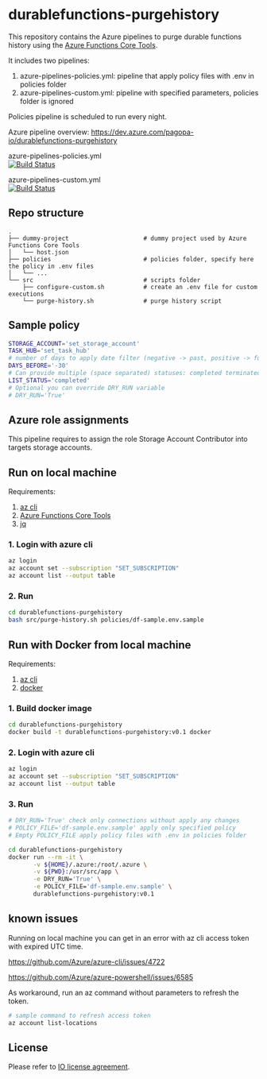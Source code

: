# durablefunctions-purgehistory

This repository contains the Azure pipelines to purge durable functions history using the [Azure Functions Core Tools](https://docs.microsoft.com/en-us/azure/azure-functions/functions-run-local).

It includes two pipelines:
1. azure-pipelines-policies.yml: pipeline that apply policy files with .env in policies folder
1. azure-pipelines-custom.yml: pipeline with specified parameters, policies folder is ignored

Policies pipeline is scheduled to run every night.

Azure pipeline overview: https://dev.azure.com/pagopa-io/durablefunctions-purgehistory

azure-pipelines-policies.yml  
[![Build Status](https://dev.azure.com/pagopa-io/durablefunctions-purgehistory/_apis/build/status/pagopa.df-purgehistory-policies?branchName=master)](https://dev.azure.com/pagopa-io/durablefunctions-purgehistory/_build/latest?definitionId=22&branchName=master)

azure-pipelines-custom.yml  
[![Build Status](https://dev.azure.com/pagopa-io/durablefunctions-purgehistory/_apis/build/status/pagopa.df-purgehistory-custom?branchName=master)](https://dev.azure.com/pagopa-io/durablefunctions-purgehistory/_build/latest?definitionId=23&branchName=master)

## Repo structure

    .
    ├── dummy-project                     # dummy project used by Azure Functions Core Tools
    │   └── host.json
    ├── policies                          # policies folder, specify here the policy in .env files
    │   └── ...
    └── src                               # scripts folder
        ├── configure-custom.sh           # create an .env file for custom executions
        └── purge-history.sh              # purge history script

## Sample policy

```bash
STORAGE_ACCOUNT='set_storage_account'
TASK_HUB='set_task_hub'
# number of days to apply date filter (negative -> past, positive -> future)
DAYS_BEFORE='-30'
# Can provide multiple (space separated) statuses: completed terminated canceled failed
LIST_STATUS='completed'
# Optional you can override DRY_RUN variable
# DRY_RUN='True'
```

## Azure role assignments

This pipeline requires to assign the role Storage Account Contributor into targets storage accounts.

## Run on local machine

Requirements:
1. [az cli](https://docs.microsoft.com/it-it/cli/azure/install-azure-cli)
1. [Azure Functions Core Tools](https://docs.microsoft.com/en-us/azure/azure-functions/functions-run-local)
1. [jq](https://stedolan.github.io/jq/download)

### 1. Login with azure cli

```bash
az login
az account set --subscription "SET_SUBSCRIPTION"
az account list --output table
```

### 2. Run

```bash
cd durablefunctions-purgehistory
bash src/purge-history.sh policies/df-sample.env.sample
```

## Run with Docker from local machine

Requirements:
1. [az cli](https://docs.microsoft.com/it-it/cli/azure/install-azure-cli)
1. [docker](https://docs.docker.com/get-docker)

### 1. Build docker image

```bash
cd durablefunctions-purgehistory
docker build -t durablefunctions-purgehistory:v0.1 docker
```

### 2. Login with azure cli

```bash
az login
az account set --subscription "SET_SUBSCRIPTION"
az account list --output table
```

### 3. Run

```bash
# DRY_RUN='True' check only connections without apply any changes
# POLICY_FILE='df-sample.env.sample' apply only specified policy
# Empty POLICY_FILE apply policy files with .env in policies folder

cd durablefunctions-purgehistory
docker run --rm -it \
       -v ${HOME}/.azure:/root/.azure \
       -v ${PWD}:/usr/src/app \
       -e DRY_RUN='True' \
       -e POLICY_FILE='df-sample.env.sample' \
       durablefunctions-purgehistory:v0.1
```

## known issues

Running on local machine you can get in an error with az cli access token with expired UTC time.

https://github.com/Azure/azure-cli/issues/4722

https://github.com/Azure/azure-powershell/issues/6585

As workaround, run an az command without parameters to refresh the token.

```bash
# sample command to refresh access token
az account list-locations
```

## License
Please refer to [IO license agreement](https://github.com/pagopa/io-app/blob/master/LICENSE).
